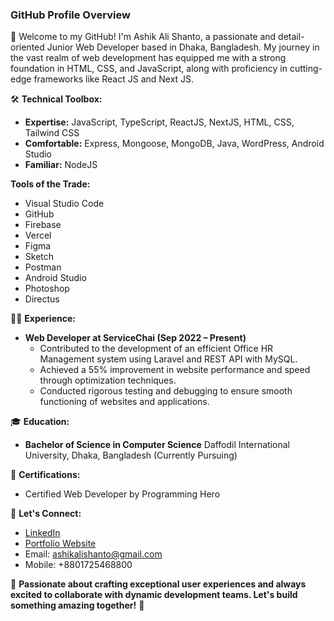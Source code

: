 ### GitHub Profile Overview

🚀 Welcome to my GitHub! I'm Ashik Ali Shanto, a passionate and detail-oriented Junior Web Developer based in Dhaka, Bangladesh. My journey in the vast realm of web development has equipped me with a strong foundation in HTML, CSS, and JavaScript, along with proficiency in cutting-edge frameworks like React JS and Next JS.

🛠️ **Technical Toolbox:**
   - **Expertise:** JavaScript, TypeScript, ReactJS, NextJS, HTML, CSS, Tailwind CSS
   - **Comfortable:** Express, Mongoose, MongoDB, Java, WordPress, Android Studio
   - **Familiar:** NodeJS

   **Tools of the Trade:**
   - Visual Studio Code
   - GitHub
   - Firebase
   - Vercel
   - Figma
   - Sketch
   - Postman
   - Android Studio
   - Photoshop
   - Directus

👨‍💻 **Experience:**
   - **Web Developer at ServiceChai (Sep 2022 – Present)**
      - Contributed to the development of an efficient Office HR Management system using Laravel and REST API with MySQL.
      - Achieved a 55% improvement in website performance and speed through optimization techniques.
      - Conducted rigorous testing and debugging to ensure smooth functioning of websites and applications.
   
🎓 **Education:**
   - **Bachelor of Science in Computer Science**
     Daffodil International University, Dhaka, Bangladesh (Currently Pursuing)

📜 **Certifications:**
   - Certified Web Developer by Programming Hero

💬 **Let's Connect:**
   - [LinkedIn](https://www.linkedin.com/in/shanto902)
   - [Portfolio Website](https://shantosworkshop.com)
   - Email: ashikalishanto@gmail.com
   - Mobile: +8801725468800

🌟 **Passionate about crafting exceptional user experiences and always excited to collaborate with dynamic development teams. Let's build something amazing together!** 🚀

